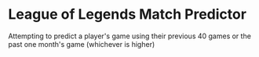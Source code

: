 # League of Legends Match Predictor
Attempting to predict a player's game using their previous 40 games or the past one month's game (whichever is higher)
